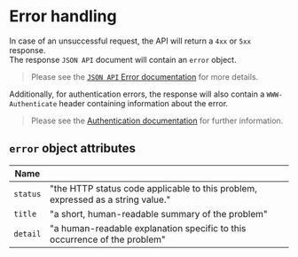 # Error handling

In case of an unsuccessful request, the API will return a `4xx` or `5xx` response.  
The response `JSON API` document will contain an `error` object.  
> Please see the [`JSON API` Error documentation](https://jsonapi.org/format/#errors) for more details.

Additionally, for authentication errors, the response will also contain a `WWW-Authenticate` header containing information about the error.  
> Please see the [Authentication documentation](docs/Authentication.md) for further information.

## `error` object attributes
| Name     |                                                                                 |
|----------|---------------------------------------------------------------------------------|
| `status` | "the HTTP status code applicable to this problem, expressed as a string value." |
| `title`  | "a short, human-readable summary of the problem"                                |
| `detail` | "a human-readable explanation specific to this occurrence of the problem"       |
